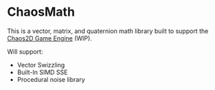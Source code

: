 # ChaosMath

This is a vector, matrix, and quaternion math library built to support the [Chaos2D Game Engine](https://github.com/2020wmarvil/Chaos2D) (WIP).

Will support:
- Vector Swizzling
- Built-In SIMD SSE
- Procedural noise library
